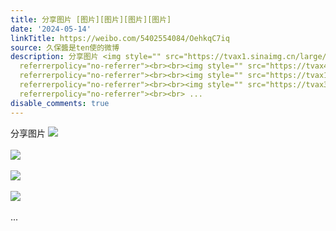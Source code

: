 ```yaml
---
title: 分享图片 [图片][图片][图片][图片]
date: '2024-05-14'
linkTitle: https://weibo.com/5402554084/OehkqC7iq
source: 久保醬是ten使的微博
description: 分享图片 <img style="" src="https://tvax1.sinaimg.cn/large/005TCz76gy1hppbnwacnej30u01hcgv8.jpg"
  referrerpolicy="no-referrer"><br><br><img style="" src="https://tvax4.sinaimg.cn/large/005TCz76gy1hppbocxqqqj30u01dadqz.jpg"
  referrerpolicy="no-referrer"><br><br><img style="" src="https://tvax1.sinaimg.cn/large/005TCz76gy1hppbp04sh7j30wi0ouq8l.jpg"
  referrerpolicy="no-referrer"><br><br><img style="" src="https://tvax3.sinaimg.cn/large/005TCz76gy1hppbphr47tj30q80kin01.jpg"
  referrerpolicy="no-referrer"><br><br> ...
disable_comments: true
---
```

分享图片 <img style="" src="https://tvax1.sinaimg.cn/large/005TCz76gy1hppbnwacnej30u01hcgv8.jpg" referrerpolicy="no-referrer"><br><br><img style="" src="https://tvax4.sinaimg.cn/large/005TCz76gy1hppbocxqqqj30u01dadqz.jpg" referrerpolicy="no-referrer"><br><br><img style="" src="https://tvax1.sinaimg.cn/large/005TCz76gy1hppbp04sh7j30wi0ouq8l.jpg" referrerpolicy="no-referrer"><br><br><img style="" src="https://tvax3.sinaimg.cn/large/005TCz76gy1hppbphr47tj30q80kin01.jpg" referrerpolicy="no-referrer"><br><br> ...